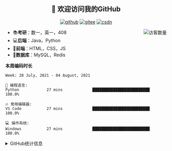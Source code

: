 <h2 align="center">👋 欢迎访问我的GitHub</h2>
<p align="center">
  <a href="https://github.com/eternidad33"><img src="https://img.shields.io/badge/GitHub-ff79c6" alt="github"></a>
  <a href="https://gitee.com/eternidad33"><img src="https://img.shields.io/badge/Gitee-fe7300" alt="gitee"></a>
  <a href="https://blog.csdn.net/qq_42907802"><img src="https://img.shields.io/badge/CSDN-cf000e" alt="csdn"></a>
</p>

<img align='right' src="https://profile-counter.glitch.me/eternidad33/count.svg" alt="访客数量"/>

- 📚**考研**：数一，英一，408
- 💻**后端**：Java，Python
- 📝**前端**：HTML，CSS，JS
- 💼**数据库**：MySQL，Redis

**本周编码时长**

<!--START_SECTION:waka-->
```text
Week: 28 July, 2021 - 04 August, 2021

💬 编程语言: 
Python            27 mins             █████████████████████████   100.0%

🔥 常用编辑器: 
VS Code           27 mins             █████████████████████████   100.0%

💻 操作系统: 
Windows           27 mins             █████████████████████████   100.0%

```


<!--END_SECTION:waka-->




<details>
<summary>GitHub统计信息</summary>

<br/>

> 动态太少，不好意思展示
> 
> 下面的GitHub统计信息是来自于[github-readme-stats](https://github.com/anuraghazra/github-readme-stats)项目，里边有[中文文档](https://github.com/anuraghazra/github-readme-stats/blob/master/readme_cn.md)

<a href="https://github.com/eternidad33/eternidad33">
  <img align="center" src="https://github-readme-stats.anuraghazra1.vercel.app/api?username=eternidad33&show_icons=true" />
</a>
<br/>

---

*近期更新的仓库*

<a href="https://github.com/eternidad33/eternidad33">
  <img align="center" src="https://github-readme-stats.anuraghazra1.vercel.app/api/pin/?username=eternidad33&repo=eternidad33" />
</a>    
<a href="https://gitee.com/eternidad33/leetcode">
  <img align="center" src="https://github-readme-stats.anuraghazra1.vercel.app/api/pin/?username=eternidad33&repo=leetcode" />
</a>

<br/>

<br/>

[![eternidad33's contribution graph as a Game of Life](https://github4life.herokuapp.com/eternidad33.gif)](https://github4life.herokuapp.com/eternidad33)

</details>


